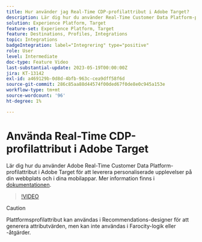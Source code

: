 ```yaml
---
title: Hur använder jag Real-Time CDP-profilattribut i Adobe Target?
description: Lär dig hur du använder Real-Time Customer Data Platform-profilattribut i Adobe Target för att leverera personaliserade upplevelser på din webbplats och i dina mobilappar.
solution: Experience Platform, Target
feature-set: Experience Platform, Target
feature: Destinations, Profiles, Integrations
topic: Integrations
badgeIntegration: label="Integrering" type="positive"
role: User
level: Intermediate
doc-type: Feature Video
last-substantial-update: 2023-05-19T00:00:00Z
jira: KT-13142
exl-id: a469129b-0d8d-4bfb-963c-cea9dff58f6d
source-git-commit: 286c85aa88d44574f00ded67f0de8e0c945a153e
workflow-type: tm+mt
source-wordcount: '96'
ht-degree: 1%

---
```


# Använda Real-Time CDP-profilattribut i Adobe Target

Lär dig hur du använder Adobe Real-Time Customer Data Platform-profilattribut i Adobe Target för att leverera personaliserade upplevelser på din webbplats och i dina mobilappar. Mer information finns i [dokumentationen](https://experienceleague.adobe.com/docs/target/using/integrate/integrating-with-rtcdp.html?lang=sv-SE).

>[!VIDEO](https://video.tv.adobe.com/v/3419318/?learn=on&enablevpops)

>[!CAUTION]
>
>Plattformsprofilattribut kan användas i Recommendations-designer för att generera attributvärden, men kan inte användas i Farocity-logik eller -åtgärder.

